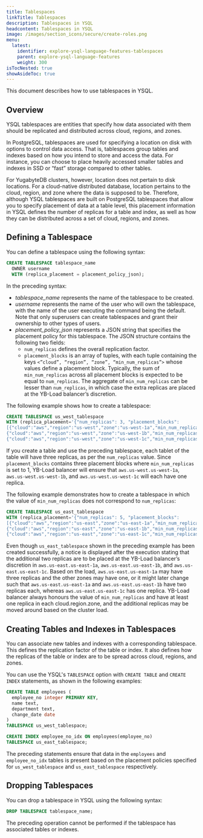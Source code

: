 ```yaml
---
title: Tablespaces
linkTitle: Tablespaces
description: Tablespaces in YSQL
headcontent: Tablespaces in YSQL
image: /images/section_icons/secure/create-roles.png
menu:
  latest:
    identifier: explore-ysql-language-features-tablespaces
    parent: explore-ysql-language-features
    weight: 300
isTocNested: true
showAsideToc: true
---
```


This document describes how to use tablespaces in YSQL.

## Overview

YSQL tablespaces are entities that specify how data associated with them should be replicated and distributed across cloud, regions, and zones.

In PostgreSQL, tablespaces are used for specifying a location on disk with options to control data access. That is, tablespaces group tables and indexes based on how you intend to store and access the data. For instance, you can choose to place heavily accessed smaller tables and indexes in SSD or “fast” storage compared to other tables.

For YugabyteDB clusters, however, location does not pertain to disk locations. For a cloud-native distributed database, location pertains to the cloud, region, and zone where the data is supposed to be. Therefore, although YSQL tablespaces are built on PostgreSQL tablespaces that allow you to specify placement of data at a table level, this placement information in YSQL defines the number of replicas for a table and index, as well as how they can be distributed across a set of cloud, regions, and zones. 

## Defining a Tablespace

You can define a tablespace using the following syntax:

```sql
CREATE TABLESPACE tablespace_name 
  OWNER username
  WITH (replica_placement = placement_policy_json);
```

In the preceding syntax:

- *tablespace_name* represents the name of the tablespace to be created. 
- *username* represents the name of the user who will own the tablespace, with the name of the user executing the command being the default. Note that only superusers can create tablespaces and grant their ownership to other types of users. 
- *placement_policy_json* represents a JSON string that specifies the placement policy for this tablespace. The JSON structure contains the following two fields: 
  - `num_replicas` defines the overall replication factor.
  - `placement_blocks` is an array of tuples, with each tuple containing the keys `<”cloud”, “region”, “zone”, “min_num_replicas”>` whose values define a placement block. Typically, the sum of `min_num_replicas` across all placement blocks is expected to be equal to `num_replicas`. The aggregate of `min_num_replicas` can be lesser than `num_replicas`, in which case the extra replicas are placed at the YB-Load balancer’s discretion.

The following example shows how to create a tablespace:

```sql
CREATE TABLESPACE us_west_tablespace 
WITH (replica_placement='{"num_replicas": 3, "placement_blocks":
[{"cloud":"aws","region":"us-west","zone":"us-west-1a","min_num_replicas":1},
{"cloud":"aws","region":"us-west","zone":"us-west-1b","min_num_replicas":1},
{"cloud":"aws","region":"us-west","zone":"us-west-1c","min_num_replicas":1}]}');
```

If you create a table and use the preceding tablespace, each tablet of the table will have three replicas, as per the `num_replicas` value. Since `placement_blocks` contains three placement blocks where `min_num_replicas` is set to 1, YB-Load balancer will ensure that `aws.us-west.us-west-1a`, `aws.us-west.us-west-1b`, and `aws.us-west.us-west-1c` will each have one replica.

The following example demonstrates how to create a tablespace in which the value of `min_num_replicas` does not correspond to `num_replicas`:

```sql
CREATE TABLESPACE us_east_tablespace 
WITH (replica_placement='{"num_replicas": 5, "placement_blocks":
[{"cloud":"aws","region":"us-east","zone":"us-east-1a","min_num_replicas":1},
{"cloud":"aws","region":"us-east","zone":"us-east-1b","min_num_replicas":1},
{"cloud":"aws","region":"us-east","zone":"us-east-1c","min_num_replicas":1}]}');
```

Even though `us_east_tablespace` shown in the preceding example has been created successfully, a notice is displayed after the execution stating that the additional two replicas are to be placed at the YB-Load balancer’s discretion in  `aws.us-east.us-east-1a`, `aws.us-east.us-east-1b`, and `aws.us-east.us-east-1c`. Based on the load, `aws.us-east.us-east-1a` may have three replicas and the other zones may have one, or it might later change such that `aws.us-east.us-east-1a` and `aws.us-east.us-east-1b` have two replicas each, whereas `aws.us-east.us-east-1c` has one replica. YB-Load balancer always honours the value of `min_num_replicas` and have at least one replica in each cloud.region.zone, and the additional replicas may be moved around based on the cluster load.  

## Creating Tables and Indexes in Tablespaces

You can associate new tables and indexes with a corresponding tablespace. This defines the replication factor of the table or index. It also defines how the replicas of the table or index are to be spread across cloud, regions, and zones.

You can use the YSQL's `TABLESPACE` option with `CREATE TABLE` and `CREATE INDEX` statements, as shown in the following examples:

```sql
CREATE TABLE employees (
  employee_no integer PRIMARY KEY,
  name text,
  department text,
  change_date date
)
TABLESPACE us_west_tablespace;
```

```sql
CREATE INDEX employee_no_idx ON employees(employee_no) 
TABLESPACE us_east_tablespace;
```

The preceding statements ensure that data in the `employees` and `employee_no_idx` tables is present based on the placement policies specified for `us_west_tablespace` and `us_east_tablespace` respectively.

## Dropping Tablespaces

You can drop a tablespace in YSQL using the following syntax:

```sql
DROP TABLESPACE tablespace_name;
```

The preceding operation cannot be performed if the tablespace has associated tables or indexes.

